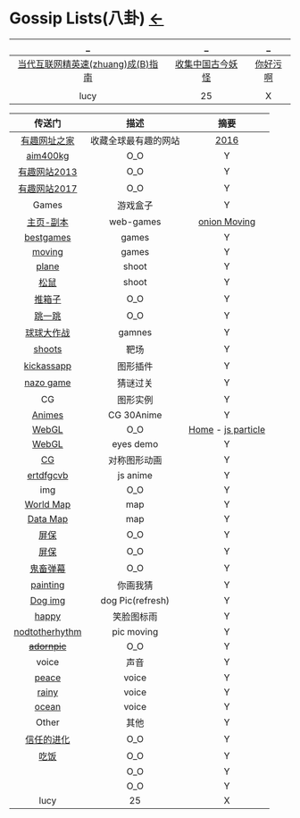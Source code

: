 # Gossip Lists(八卦)  [←](../index.md)

| _ | _ | _ |
|:---:|:---:|:---:|
| [当代互联网精英速(zhuang)成(B)指南](https://mp.weixin.qq.com/s?__biz=MzA4NzQzNTg4Ng==&mid=2651729919&idx=1&sn=2e2356000489cb7b7d01235f29519e70&chksm=8bc3f0febcb479e8ff8ce9adb098dd70f91953b9eb44c8c48a39583e354214c0e21f44d03dc6&scene=21#wechat_redirect) | [收集中国古今妖怪](https://www.cbaigui.com/) | [你好污啊](https://www.nihaowua.com/) |
| []() | []() | []() |
| lucy | 25 | X |

| 传送门 | 描述 | 摘要 |
|:---:|:---:|:---:|
| [有趣网址之家](https://youquhome.com/) | 收藏全球最有趣的网站 | [2016](https://youquhome.com/3769/) |
| [aim400kg](https://aim400kg.com/) | O_O | Y |
| [有趣网站2013](https://www.douban.com/group/topic/10801023/) | O_O | Y |
| [有趣网站2017](http://www.360doc.com/content/17/0904/13/46268721_684519022.shtml) | O_O | Y |
| Games | 游戏盒子 | Y |
| [主页-副本](https://christmasexperiments.com/) | web-games | [onion Moving](https://christmasexperiments.com/2017/07/locomotion/) |
| [bestgames](https://www.bestgames.com/) | games | Y |
| [moving](http://synesthesiagame.com/game/) | games | Y |
| [plane](https://starblast.io/#1824) | shoot | Y |
| [松鼠](http://www.omglasergunspewpewpew.com/og/) | shoot | Y |
| [推箱子](http://gameaboutsquares.com/) | O_O | Y |
| [跳一跳](https://pie.ai/) | O_O | Y |
| [球球大作战](http://spinz.io/) | gamnes | Y |
| [shoots](http://spray.training/) | 靶场 | Y |
| [kickassapp](https://kickassapp.com/) | 图形插件 | Y |
| [nazo game](https://nazo.one-story.cn/) | 猜谜过关 | Y |
| CG | 图形实例 | Y |
| [Animes](http://species-in-pieces.com/#) | CG 30Anime | Y |
| [WebGL](http://www.spielzeugz.de/lab/) | O_O | [Home](http://www.spielzeugz.de/) - [js particle](http://www.spielzeugz.de/html5/liquid-particles-3D/) |
| [WebGL](http://www.vill.ee/eye/) | eyes demo | Y |
| [CG](http://weavesilk.com/) | 对称图形动画 | Y |
| [ertdfgcvb](https://ertdfgcvb.xyz/) | js anime | Y |
| img | O_O | Y |
| [World Map](https://localingual.com/) | map | Y |
| [Data Map](https://2050.earth/) | map | Y |
| [屏保](http://zoomquilt.org/) | O_O | Y |
| [屏保](https://fakeupdate.net/) | O_O | Y |
| [鬼畜弹幕](http://girigiri.love/) | O_O | Y |
| [painting](https://skribbl.io/) | 你画我猜 | Y |
| [Dog img](https://random.dog/) | dog Pic(refresh) | Y |
| [happy](https://happyhappyhardcore.com/) | 笑脸图标雨 | Y |
| [nodtotherhythm](http://nodtotherhythm.com/make) | pic moving | Y |
| ~~[adornpic](http://adornpic.com/)~~ | O_O | Y |
| voice | 声音 | Y |
| [peace](https://rainyscope.com/) | voice | Y |
| [rainy](https://www.rainymood.com/) | voice | Y |
| [ocean](https://virtocean.com/) | voice | Y |
| Other | 其他 | Y |
| [信任的进化](https://dccxi.com/trust/) | O_O | Y |
| [吃饭](http://chishenme.huangyafei.com/) | O_O | Y |
| []() | O_O | Y |
| []() | O_O | Y |
| lucy | 25 | X |
